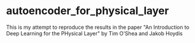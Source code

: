 # autoencoder_for_physical_layer
This is my attempt to reproduce the results in the paper "An Introduction to Deep Learning for the PHysical Layer" by Tim O'Shea and Jakob Hoydis
